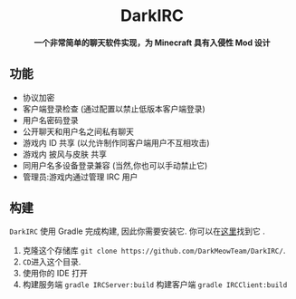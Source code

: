 <div align=center>
<h1>DarkIRC</h1>
<h4>一个非常简单的聊天软件实现，为 Minecraft 具有入侵性 Mod 设计</h4>
</div>

## 功能
- 协议加密
- 客户端登录检查 (通过配置以禁止低版本客户端登录)
- 用户名密码登录
- 公开聊天和用户名之间私有聊天
- 游戏内 ID 共享 (以允许制作同客户端用户不互相攻击)
- 游戏内 披风与皮肤 共享
- 同用户名多设备登录兼容 (当然,你也可以手动禁止它)
- 管理员:游戏内通过管理 IRC 用户

## 构建
`DarkIRC` 使用 Gradle 完成构建, 因此你需要安装它. 你可以在[这里](https://gradle.org/install/)找到它 .
1. 克隆这个存储库 `git clone https://github.com/DarkMeowTeam/DarkIRC/`.
2. `CD`进入这个目录.
3. 使用你的 IDE 打开
4. 构建服务端 `gradle IRCServer:build` 构建客户端 `gradle IRCClient:build`